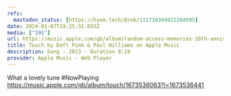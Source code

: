 ```yaml
---
refs:
  mastodon_status: [https://hyem.tech/@rob/111716304922284095]
date: 2024-01-07T19:25:31.655Z
media: ["191"]
url: https://music.apple.com/gb/album/random-access-memories-10th-anniversary-edition/1673536063
title: Touch by Daft Punk & Paul Williams on Apple Music
description: Song · 2013 · Duration 8:19
provider: Apple Music - Web Player
---
```


What a lovely tune #NowPlaying https://music.apple.com/gb/album/touch/1673536063?i=1673536441
